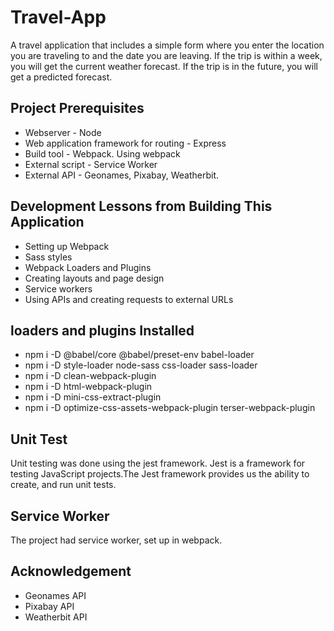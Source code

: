 # Travel-App
A travel application that includes a simple form where you enter the location you are traveling to and the date you are leaving. If the trip is within a week, you will get the current weather forecast. If the trip is in the future, you will get a predicted forecast. 

## Project Prerequisites
- Webserver - Node
- Web application framework for routing - Express
- Build tool - Webpack. Using webpack
- External script - Service Worker
- External API - Geonames, Pixabay, Weatherbit.

## Development Lessons from Building This Application
- Setting up Webpack
- Sass styles
- Webpack Loaders and Plugins
- Creating layouts and page design
- Service workers
- Using APIs and creating requests to external URLs

## loaders and plugins Installed 
- npm i -D @babel/core @babel/preset-env babel-loader
- npm i -D style-loader node-sass css-loader sass-loader
- npm i -D clean-webpack-plugin
- npm i -D html-webpack-plugin
- npm i -D mini-css-extract-plugin
- npm i -D optimize-css-assets-webpack-plugin terser-webpack-plugin

## Unit Test
Unit testing was done using the jest framework. Jest is a framework for testing JavaScript projects.The Jest framework provides us the ability to create, and run unit tests.

## Service Worker
The project had service worker, set up in webpack. 

## Acknowledgement
- Geonames API
- Pixabay API
- Weatherbit API



